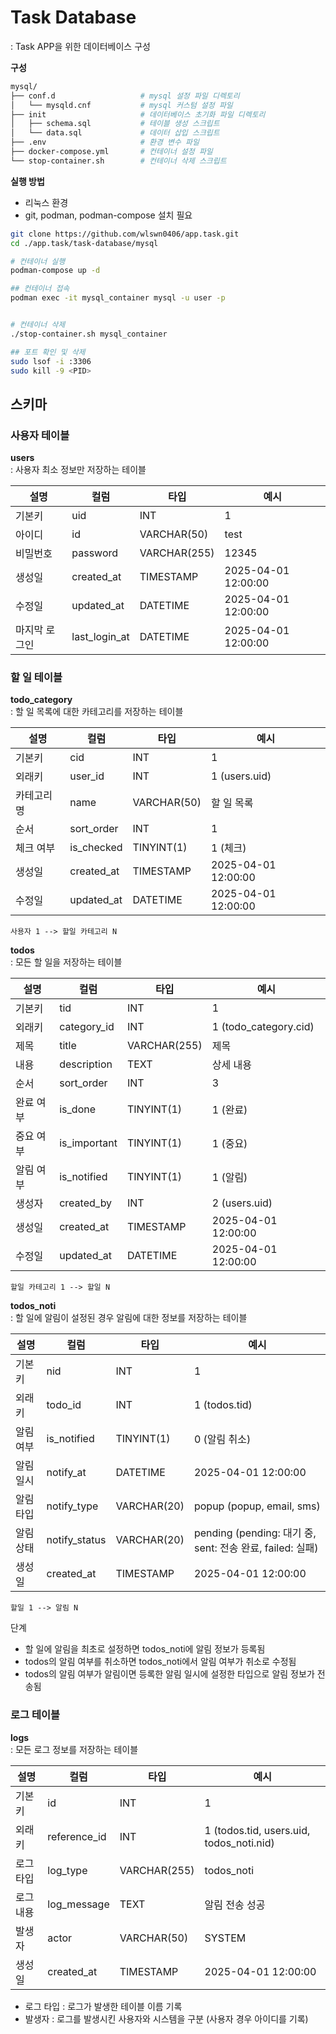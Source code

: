 # Task Database
: Task APP을 위한 데이터베이스 구성


**구성**
```bash
mysql/
├── conf.d                   # mysql 설정 파일 디렉토리
│   └── mysqld.cnf           # mysql 커스텀 설정 파일
├── init                     # 데이터베이스 초기화 파일 디렉토리
│   ├── schema.sql           # 테이블 생성 스크립트
│   └── data.sql             # 데이터 삽입 스크립트
├── .env                     # 환경 변수 파일
├── docker-compose.yml       # 컨테이너 설정 파일
└── stop-container.sh        # 컨테이너 삭제 스크립트
```


**실행 방법**

- 리눅스 환경
- git, podman, podman-compose 설치 필요

```bash
git clone https://github.com/wlswn0406/app.task.git
cd ./app.task/task-database/mysql

# 컨테이너 실행
podman-compose up -d

## 컨테이너 접속
podman exec -it mysql_container mysql -u user -p


# 컨테이너 삭제
./stop-container.sh mysql_container

## 포트 확인 및 삭제
sudo lsof -i :3306
sudo kill -9 <PID>
```



## 스키마


### 사용자 테이블

**users**  
: 사용자 최소 정보만 저장하는 테이블  

설명 | 컬럼 | 타입 | 예시
---|---|---|---
기본키 | uid | INT | 1
아이디 | id | VARCHAR(50) | test
비밀번호 | password | VARCHAR(255) | 12345
생성일 | created_at | TIMESTAMP | 2025-04-01 12:00:00
수정일 | updated_at | DATETIME | 2025-04-01 12:00:00
마지막 로그인 | last_login_at | DATETIME | 2025-04-01 12:00:00


### 할 일 테이블

**todo_category**  
: 할 일 목록에 대한 카테고리를 저장하는 테이블

설명 | 컬럼 | 타입 | 예시
---|---|---|---
기본키 | cid | INT | 1
외래키 | user_id | INT | 1 (users.uid)
카테고리명 | name | VARCHAR(50) | 할 일 목록
순서 | sort_order | INT | 1
체크 여부 | is_checked | TINYINT(1) | 1 (체크)
생성일 | created_at | TIMESTAMP | 2025-04-01 12:00:00
수정일 | updated_at | DATETIME | 2025-04-01 12:00:00

```
사용자 1 --> 할일 카테고리 N
```


**todos**  
: 모든 할 일을 저장하는 테이블

설명 | 컬럼 | 타입 | 예시
---|---|---|---
기본키 | tid | INT | 1
외래키 | category_id | INT | 1 (todo_category.cid)
제목 | title | VARCHAR(255) | 제목
내용 | description | TEXT | 상세 내용
순서 | sort_order | INT | 3
완료 여부 | is_done | TINYINT(1) | 1 (완료)
중요 여부 | is_important | TINYINT(1) | 1 (중요)
알림 여부 | is_notified | TINYINT(1) | 1 (알림)
생성자 | created_by | INT | 2 (users.uid)
생성일 | created_at | TIMESTAMP | 2025-04-01 12:00:00
수정일 | updated_at | DATETIME | 2025-04-01 12:00:00

```
할일 카테고리 1 --> 할일 N
```


**todos_noti**  
: 할 일에 알림이 설정된 경우 알림에 대한 정보를 저장하는 테이블
 
설명 | 컬럼 | 타입 | 예시
---|---|---|---
기본키 | nid | INT | 1
외래키 | todo_id | INT | 1 (todos.tid)
알림 여부 | is_notified | TINYINT(1) | 0 (알림 취소)
알림 일시 | notify_at | DATETIME | 2025-04-01 12:00:00
알림 타입 | notify_type | VARCHAR(20) | popup (popup, email, sms)
알림 상태 | notify_status | VARCHAR(20) | pending (pending: 대기 중, sent: 전송 완료, failed: 실패)
생성일 | created_at | TIMESTAMP | 2025-04-01 12:00:00

```
할일 1 --> 알림 N
```

단계
- 할 일에 알림을 최초로 설정하면 todos_noti에 알림 정보가 등록됨
- todos의 알림 여부를 취소하면 todos_noti에서 알림 여부가 취소로 수정됨
- todos의 알림 여부가 알림이면 등록한 알림 일시에 설정한 타입으로 알림 정보가 전송됨



### 로그 테이블

**logs**  
: 모든 로그 정보를 저장하는 테이블

설명 | 컬럼 | 타입 | 예시
---|---|---|---
기본키 | id | INT | 1
외래키 | reference_id | INT | 1 (todos.tid, users.uid, todos_noti.nid)
로그 타입 | log_type | VARCHAR(255) | todos_noti
로그 내용 | log_message | TEXT | 알림 전송 성공
발생자 | actor | VARCHAR(50) | SYSTEM
생성일 | created_at | TIMESTAMP | 2025-04-01 12:00:00

- 로그 타입 : 로그가 발생한 테이블 이름 기록
- 발생자 : 로그를 발생시킨 사용자와 시스템을 구분 (사용자 경우 아이디를 기록)